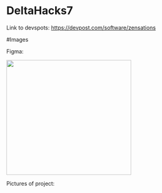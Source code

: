 # DeltaHacks7
Link to devspots: https://devpost.com/software/zensations

#Images

Figma:


<img height="300" width="325" src="https://github.com/yaj-23/DeltaHacks7/blob/main/docs/figma.jpg" />


Pictures of project:
